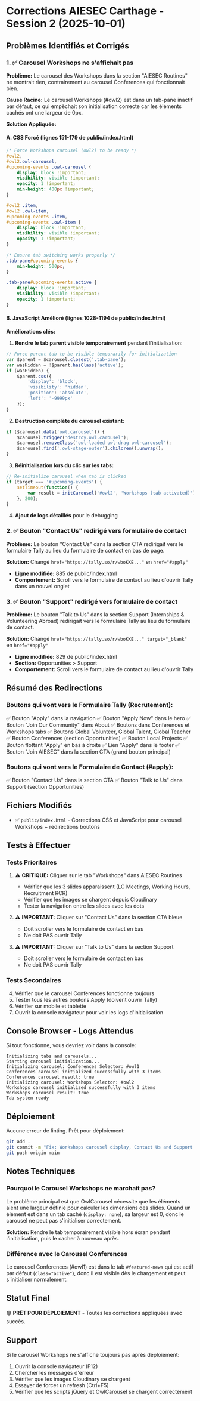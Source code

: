 # Corrections AIESEC Carthage - Session 2 (2025-10-01)

## Problèmes Identifiés et Corrigés

### 1. ✅ Carousel Workshops ne s'affichait pas
**Problème:** Le carousel des Workshops dans la section "AIESEC Routines" ne montrait rien, contrairement au carousel Conferences qui fonctionnait bien.

**Cause Racine:** Le carousel Workshops (#owl2) est dans un tab-pane inactif par défaut, ce qui empêchait son initialisation correcte car les éléments cachés ont une largeur de 0px.

**Solution Appliquée:**

#### A. CSS Forcé (lignes 151-179 de public/index.html)
```css
/* Force Workshops carousel (owl2) to be ready */
#owl2,
#owl2.owl-carousel,
#upcoming-events .owl-carousel {
    display: block !important;
    visibility: visible !important;
    opacity: 1 !important;
    min-height: 400px !important;
}

#owl2 .item,
#owl2 .owl-item,
#upcoming-events .item,
#upcoming-events .owl-item {
    display: block !important;
    visibility: visible !important;
    opacity: 1 !important;
}

/* Ensure tab switching works properly */
.tab-pane#upcoming-events {
    min-height: 500px;
}

.tab-pane#upcoming-events.active {
    display: block !important;
    visibility: visible !important;
    opacity: 1 !important;
}
```

#### B. JavaScript Amélioré (lignes 1028-1194 de public/index.html)
**Améliorations clés:**

1. **Rendre le tab parent visible temporairement** pendant l'initialisation:
```javascript
// Force parent tab to be visible temporarily for initialization
var $parent = $carousel.closest('.tab-pane');
var wasHidden = !$parent.hasClass('active');
if (wasHidden) {
    $parent.css({
        'display': 'block',
        'visibility': 'hidden',
        'position': 'absolute',
        'left': '-9999px'
    });
}
```

2. **Destruction complète du carousel existant:**
```javascript
if ($carousel.data('owl.carousel')) {
    $carousel.trigger('destroy.owl.carousel');
    $carousel.removeClass('owl-loaded owl-drag owl-carousel');
    $carousel.find('.owl-stage-outer').children().unwrap();
}
```

3. **Réinitialisation lors du clic sur les tabs:**
```javascript
// Re-initialize carousel when tab is clicked
if (target === '#upcoming-events') {
    setTimeout(function() {
        var result = initCarousel('#owl2', 'Workshops (tab activated)');
    }, 200);
}
```

4. **Ajout de logs détaillés** pour le debugging

### 2. ✅ Bouton "Contact Us" redirigé vers formulaire de contact
**Problème:** Le bouton "Contact Us" dans la section CTA redirigait vers le formulaire Tally au lieu du formulaire de contact en bas de page.

**Solution:** Changé `href="https://tally.so/r/wboKKE..."` en `href="#apply"`
- **Ligne modifiée:** 885 de public/index.html
- **Comportement:** Scroll vers le formulaire de contact au lieu d'ouvrir Tally dans un nouvel onglet

### 3. ✅ Bouton "Support" redirigé vers formulaire de contact
**Problème:** Le bouton "Talk to Us" dans la section Support (Internships & Volunteering Abroad) redirigait vers le formulaire Tally au lieu du formulaire de contact.

**Solution:** Changé `href="https://tally.so/r/wboKKE..." target="_blank"` en `href="#apply"`
- **Ligne modifiée:** 829 de public/index.html
- **Section:** Opportunities > Support
- **Comportement:** Scroll vers le formulaire de contact au lieu d'ouvrir Tally

## Résumé des Redirections

### Boutons qui vont vers le Formulaire Tally (Recrutement):
✅ Bouton "Apply" dans la navigation
✅ Bouton "Apply Now" dans le hero
✅ Bouton "Join Our Community" dans About
✅ Boutons dans Conferences et Workshops tabs
✅ Boutons Global Volunteer, Global Talent, Global Teacher
✅ Bouton Conferences (section Opportunities)
✅ Bouton Local Projects
✅ Bouton flottant "Apply" en bas à droite
✅ Lien "Apply" dans le footer
✅ Bouton "Join AIESEC" dans la section CTA (grand bouton principal)

### Boutons qui vont vers le Formulaire de Contact (#apply):
✅ Bouton "Contact Us" dans la section CTA
✅ Bouton "Talk to Us" dans Support (section Opportunities)

## Fichiers Modifiés
- ✅ `public/index.html` - Corrections CSS et JavaScript pour carousel Workshops + redirections boutons

## Tests à Effectuer

### Tests Prioritaires
1. ⚠️ **CRITIQUE:** Cliquer sur le tab "Workshops" dans AIESEC Routines
   - Vérifier que les 3 slides apparaissent (LC Meetings, Working Hours, Recruitment RCR)
   - Vérifier que les images se chargent depuis Cloudinary
   - Tester la navigation entre les slides avec les dots

2. ⚠️ **IMPORTANT:** Cliquer sur "Contact Us" dans la section CTA bleue
   - Doit scroller vers le formulaire de contact en bas
   - Ne doit PAS ouvrir Tally

3. ⚠️ **IMPORTANT:** Cliquer sur "Talk to Us" dans la section Support
   - Doit scroller vers le formulaire de contact en bas
   - Ne doit PAS ouvrir Tally

### Tests Secondaires
4. Vérifier que le carousel Conferences fonctionne toujours
5. Tester tous les autres boutons Apply (doivent ouvrir Tally)
6. Vérifier sur mobile et tablette
7. Ouvrir la console navigateur pour voir les logs d'initialisation

## Console Browser - Logs Attendus
Si tout fonctionne, vous devriez voir dans la console:
```
Initializing tabs and carousels...
Starting carousel initialization...
Initializing carousel: Conferences Selector: #owl1
Conferences carousel initialized successfully with 3 items
Conferences carousel result: true
Initializing carousel: Workshops Selector: #owl2
Workshops carousel initialized successfully with 3 items
Workshops carousel result: true
Tab system ready
```

## Déploiement
Aucune erreur de linting. Prêt pour déploiement:

```bash
git add .
git commit -m "Fix: Workshops carousel display, Contact Us and Support buttons redirects"
git push origin main
```

## Notes Techniques

### Pourquoi le Carousel Workshops ne marchait pas?
Le problème principal est que OwlCarousel nécessite que les éléments aient une largeur définie pour calculer les dimensions des slides. Quand un élément est dans un tab caché (`display: none`), sa largeur est 0, donc le carousel ne peut pas s'initialiser correctement.

**Solution:** Rendre le tab temporairement visible hors écran pendant l'initialisation, puis le cacher à nouveau après.

### Différence avec le Carousel Conferences
Le carousel Conferences (#owl1) est dans le tab `#featured-news` qui est actif par défaut (`class="active"`), donc il est visible dès le chargement et peut s'initialiser normalement.

## Statut Final
🟢 **PRÊT POUR DÉPLOIEMENT** - Toutes les corrections appliquées avec succès.

## Support
Si le carousel Workshops ne s'affiche toujours pas après déploiement:
1. Ouvrir la console navigateur (F12)
2. Chercher les messages d'erreur
3. Vérifier que les images Cloudinary se chargent
4. Essayer de forcer un refresh (Ctrl+F5)
5. Vérifier que les scripts jQuery et OwlCarousel se chargent correctement

